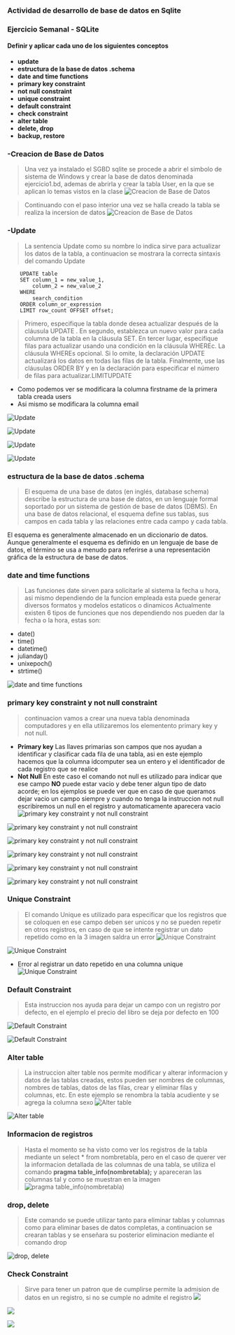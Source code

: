 ﻿



### Actividad de desarrollo de base de datos en Sqlite
### Ejercicio Semanal - SQLite
#### Definir y aplicar cada uno de los siguientes conceptos

- **update**
- **estructura de la base de datos .schema**
- **date and time functions**
- **primary key constraint**
- **not null constraint**
- **unique constraint**
- **default constraint**
- **check constraint**
- **alter table**
- **delete, drop**
- **backup, restore**


### -Creacion de Base de Datos
> Una vez ya instalado el SGBD sqlite se procede a abrir el simbolo de sistema de Windows y crear la base de datos denominada ejercicio1.bd, ademas de abrirla y crear la tabla User, en la que se aplican lo temas vistos en la clase
![Creacion de Base de Datos](Imagenes/Aspose.Words.f9333c64-612e-45e6-a455-d9051c5a5f64.001.png)


> Continuando con el paso interior una vez se halla creado la tabla se realiza la incersion de datos
![Creacion de Base de Datos](Imagenes/Aspose.Words.f9333c64-612e-45e6-a455-d9051c5a5f64.002.png)

### -Update
> La sentencia Update como su nombre lo indica sirve para actualizar los datos de la tabla, a continuacion se mostrara la correcta sintaxis del comando Update

        UPDATE table
        SET column_1 = new_value_1,
            column_2 = new_value_2
        WHERE
            search_condition 
        ORDER column_or_expression
        LIMIT row_count OFFSET offset;


>Primero, especifique la tabla donde desea actualizar después de la cláusula UPDATE .
>En segundo, establezca un nuevo valor para cada columna de la tabla en la cláusula SET.
>En tercer lugar, especifique filas para actualizar usando una condición en la cláusula WHEREc. La  cláusula WHEREs opcional. Si lo omite, la declaración  UPDATE actualizará los datos en todas las filas de la tabla.
>Finalmente, use las cláusulas ORDER BY y en la declaración para especificar el número de filas para actualizar.LIMITUPDATE


- Como podemos ver se modificara la columna firstname de la primera tabla creada users
- Asi mismo se modificara la columna email

![Update](Imagenes/Aspose.Words.f9333c64-612e-45e6-a455-d9051c5a5f64.003.png)

![Update](Imagenes/Aspose.Words.f9333c64-612e-45e6-a455-d9051c5a5f64.004.png)

![Update](Imagenes/Aspose.Words.f9333c64-612e-45e6-a455-d9051c5a5f64.006.png)

![Update](Imagenes/Aspose.Words.f9333c64-612e-45e6-a455-d9051c5a5f64.007.png)


### estructura de la base de datos .schema
>El esquema de una base de datos (en inglés, database schema) describe la estructura de una base de datos, en un lenguaje formal soportado por un sistema de gestión de base de datos (DBMS). En una base de datos relacional, el esquema define sus tablas, sus campos en cada tabla y las relaciones entre cada campo y cada tabla.

El esquema es generalmente almacenado en un diccionario de datos. Aunque generalmente el esquema es definido en un lenguaje de base de datos, el término se usa a menudo para referirse a una representación gráfica de la estructura de base de datos.

### date and time functions
> Las funciones date sirven para solicitarle al sistema la fecha u hora, asi mismo dependiendo de la funcion empleada esta puede generar diversos formatos y modelos estaticos o dinamicos
> Actualmente existen 6 tipos de funciones que nos dependiendo nos pueden dar la fecha o la hora, estas son:


- date()
- time()
- datetime()
- julianday()
- unixepoch()
- strtime()


![date and time functions](Imagenes/Aspose.Words.f9333c64-612e-45e6-a455-d9051c5a5f64.005.png)



### primary key constraint y not null constraint
>  continuacion vamos a crear una nueva tabla denominada computadores y en ella utilizaremos los elementento primary key y not null.
- **Primary key**
Las llaves primarias son campos que nos ayudan a identificar y clasificar cada fila de una tabla, asi en este ejemplo hacemos que la columna idcomputer sea un entero y el identificador de cada registro que se realice
- **Not Null**
En este caso el comando not null es utilizado para indicar que ese campo **NO** puede estar vacio y debe tener algun tipo de dato acorde; en los ejemplos se puede ver que en caso de que queramos dejar vacio un campo siempre y cuando no tenga la instruccion not null escribiremos un null en el registro y automaticamente aparecera vacio
![primary key constraint y not null constraint](Imagenes/Aspose.Words.f9333c64-612e-45e6-a455-d9051c5a5f64.008.png)

![primary key constraint y not null constraint](Imagenes/Aspose.Words.f9333c64-612e-45e6-a455-d9051c5a5f64.009.png)

![primary key constraint y not null constraint](Imagenes/Aspose.Words.f9333c64-612e-45e6-a455-d9051c5a5f64.010.png)

![primary key constraint y not null constraint](Imagenes/Aspose.Words.f9333c64-612e-45e6-a455-d9051c5a5f64.011.png)

![primary key constraint y not null constraint](Imagenes/Aspose.Words.f9333c64-612e-45e6-a455-d9051c5a5f64.012.png)

![primary key constraint y not null constraint](Imagenes/Aspose.Words.f9333c64-612e-45e6-a455-d9051c5a5f64.013.png)



### Unique Constraint
> El comando Unique es utilizado para especificar que los registros que se coloquen en ese campo deben ser unicos y no se pueden repetir en otros registros, en caso de que se intente registrar un dato repetido como en la 3 imagen saldra un error
![Unique Constraint](Imagenes/Aspose.Words.f9333c64-612e-45e6-a455-d9051c5a5f64.014.png)

![Unique Constraint](Imagenes/Aspose.Words.f9333c64-612e-45e6-a455-d9051c5a5f64.015.png)


- Error al registrar un dato repetido en una columna unique
![Unique Constraint](Imagenes/Aspose.Words.f9333c64-612e-45e6-a455-d9051c5a5f64.016.png)




### Default Constraint
>Esta instruccion nos ayuda para dejar un campo con un registro por defecto, en el ejemplo el precio del libro se deja por defecto en 100 

![Default Constraint](Imagenes/Aspose.Words.f9333c64-612e-45e6-a455-d9051c5a5f64.024.png)

![Default Constraint](Imagenes/Aspose.Words.f9333c64-612e-45e6-a455-d9051c5a5f64.025.png)


### Alter table
> La instruccion alter table nos permite modificar y alterar informacion y datos de las tablas creadas, estos pueden ser nombres de columnas, nombres de tablas, datos de las filas, crear y eliminar filas y columnas, etc.
>En este ejemplo se renombra la tabla acudiente y se agrega la columna sexo
![Alter table](Imagenes/Aspose.Words.f9333c64-612e-45e6-a455-d9051c5a5f64.017.png)

![Alter table](Imagenes/Aspose.Words.f9333c64-612e-45e6-a455-d9051c5a5f64.018.png)


### Informacion de registros
> Hasta el momento se ha visto como ver los registros de la tabla mediante un select * from nombretabla, pero en el caso de querer ver la informacion detallada de las columnas de una tabla, se utiliza el comando **pragma table_info(nombretabla);** y apareceran las columnas tal y como se muestran en la imagen
![pragma table_info(nombretabla)](Imagenes/Aspose.Words.f9333c64-612e-45e6-a455-d9051c5a5f64.019.png)

### drop, delete 
> Este comando se puede utilizar tanto para eliminar tablas y columnas como para eliminar bases de datos completas, a continuacion se crearan tablas y se enseñara su posterior eliminacion mediante el comando drop


![drop, delete ](Imagenes/Aspose.Words.f9333c64-612e-45e6-a455-d9051c5a5f64.020.png)


### Check Constraint
>Sirve para tener un patron que de cumplirse permite la admision de datos en un registro, si no se cumple no admite el registro
![](Imagenes/Aspose.Words.f9333c64-612e-45e6-a455-d9051c5a5f64.021.png)

![ ](Imagenes/Aspose.Words.f9333c64-612e-45e6-a455-d9051c5a5f64.022.png)

![](Imagenes/Aspose.Words.f9333c64-612e-45e6-a455-d9051c5a5f64.023.png)




